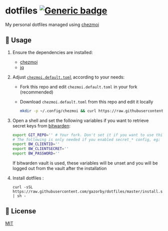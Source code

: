 # dotfiles [![Generic badge](https://img.shields.io/badge/Version-v3.0.0-<COLOR>.svg)](https://shields.io/)

My personal dotfiles managed using [chezmoi](https://github.com/twpayne/chezmoi)

## 🚀 Usage

1. Ensure the dependencies are installed:

   - [chezmoi](https://github.com/twpayne/chezmoi/blob/master/docs/INSTALL.md)
   - [jq](https://stedolan.github.io/jq/)

2. Adjust [`chezmoi.default.toml`](<[https://](https://raw.githubusercontent.com/gazorby/dotfiles/master/chezmoi.default.toml)>) according to your needs:

   - Fork this repo and edit `chezmoi.default.toml` in your fork (recommended)
   - Download `chezmoi.default.toml` from this repo and edit it locally

     ```bash
     mkdir -p ~/.config/chezmoi && curl https://raw.githubusercontent.com/gazorby/dotfiles/master/chezmoi.default.toml --output ~/.config/chezmoi/chezmoi.toml
     ```

3. Open a shell and set the following variables if you want to retrieve secret keys from [bitwarden](<[https://](https://bitwarden.com/)>):

   ```bash
   export GIT_REPO='' # Your fork. Don't set it if you want to use this repo directly
   # The following is only needed if you enabled secret_* config, eg: bw_ssh_import_key
   export BW_CLIENTID=''
   export BW_CLIENTSECRET=''
   export BW_PASSWORD=''
   ```

   If bitwarden vault is used, these variables will be unset and you will be logged out from the vault after the installation

4. Install dotfiles :
   ```console
   curl -sSL https://raw.githubusercontent.com/gazorby/dotfiles/master/install.sh | sh -
   ```

## 📝 License

[MIT](https://github.com/Gazorby/dotfiles/blob/master/LICENSE)
